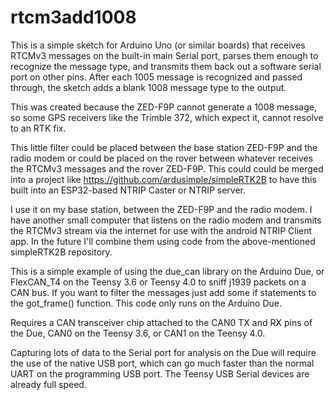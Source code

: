 rtcm3add1008
============

This is a simple sketch for Arduino Uno (or similar boards) that receives
RTCMv3 messages on the built-in main Serial port, parses them enough to
recognize the message type, and transmits them back out a software serial
port on other pins.  After each 1005 message is recognized and passed
through, the sketch adds a blank 1008 message type to the output.  

This was created because the ZED-F9P cannot generate a 1008 message, so
some GPS receivers like the Trimble 372, which expect it, cannot
resolve to an RTK fix.

This little filter could be placed between the base station ZED-F9P and the
radio modem or could be placed on the rover between whatever receives the 
RTCMv3 messages and the rover ZED-F9P.  This could could be merged into a
project like https://github.com/ardusimple/simpleRTK2B to have this built
into an ESP32-based NTRIP Caster or NTRIP server.

I use it on my base station, between the ZED-F9P and the radio modem.  I
have another small computer that listens on the radio modem and transmits
the RTCMv3 stream via the internet for use with the android NTRIP Client
app.  In the future I'll combine them using code from the above-mentioned
simpleRTK2B repository.

This is a simple example of using the  due_can  library on the Arduino Due, or
  FlexCAN_T4  on the Teensy 3.6 or Teensy 4.0 to sniff
j1939 packets on a CAN bus.  If you want to filter the messages
just add some if statements to the  got_frame()  function.  This
code only runs on the Arduino Due.

Requires a CAN transceiver chip attached to the CAN0 TX and RX 
pins of the Due, CAN0 on the Teensy 3.6, or CAN1 on the Teensy 4.0.

Capturing lots of data to the Serial port for analysis on the Due will require
the use of the native USB port, which can go much faster than the
normal UART on the programming USB port. The Teensy USB Serial devices are
already full speed.
